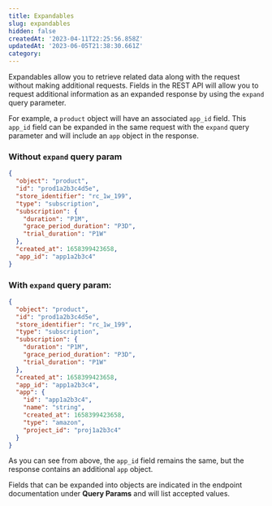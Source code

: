 ```yaml
---
title: Expandables
slug: expandables
hidden: false
createdAt: '2023-04-11T22:25:56.858Z'
updatedAt: '2023-06-05T21:38:30.661Z'
category: 
---
```

Expandables allow you to retrieve related data along with the request without making additional requests. Fields in the REST API will allow you to request additional information as an expanded response by using the `expand` query parameter. 

For example, a `product` object will have an associated `app_id` field. This `app_id` field can be expanded in the same request with the `expand` query parameter and will include an `app` object in the response. 

### Without `expand` query param

```json GET /products/prod1a2b3c4d5
{  
  "object": "product",  
  "id": "prod1a2b3c4d5e",  
  "store_identifier": "rc_1w_199",  
  "type": "subscription",  
  "subscription": {  
    "duration": "P1M",  
    "grace_period_duration": "P3D",  
    "trial_duration": "P1W"  
  },  
  "created_at": 1658399423658,  
  "app_id": "app1a2b3c4"  
}
```



### With `expand` query param:

```json GET /products/prod1a2b3c4d5?expand=app
{  
  "object": "product",  
  "id": "prod1a2b3c4d5e",  
  "store_identifier": "rc_1w_199",  
  "type": "subscription",  
  "subscription": {  
    "duration": "P1M",  
    "grace_period_duration": "P3D",  
    "trial_duration": "P1W"  
  },  
  "created_at": 1658399423658,  
  "app_id": "app1a2b3c4",  
  "app": {  
    "id": "app1a2b3c4",  
    "name": "string",  
    "created_at": 1658399423658,  
    "type": "amazon",  
    "project_id": "proj1a2b3c4"  
  }  
}
```



As you can see from above, the `app_id` field remains the same, but the response contains an additional `app` object. 

Fields that can be expanded into objects are indicated in the endpoint documentation under **Query Params** and will list accepted values.
